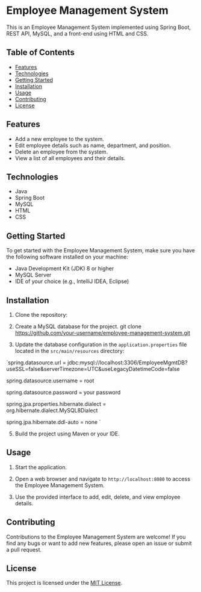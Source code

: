 # Employee Management System

This is an Employee Management System implemented using Spring Boot, REST API, MySQL, and a front-end using HTML and CSS.

## Table of Contents

- [Features](#features)
- [Technologies](#technologies)
- [Getting Started](#getting-started)
- [Installation](#installation)
- [Usage](#usage)
- [Contributing](#contributing)
- [License](#license)

## Features

- Add a new employee to the system.
- Edit employee details such as name, department, and position.
- Delete an employee from the system.
- View a list of all employees and their details.

## Technologies

- Java
- Spring Boot
- MySQL
- HTML
- CSS

## Getting Started

To get started with the Employee Management System, make sure you have the following software installed on your machine:

- Java Development Kit (JDK) 8 or higher
- MySQL Server
- IDE of your choice (e.g., IntelliJ IDEA, Eclipse)

## Installation

1. Clone the repository:

2. Create a MySQL database for the project.
git clone https://github.com/your-username/employee-management-system.git

3. Update the database configuration in the `application.properties` file located in the `src/main/resources` directory:
   
`spring.datasource.url = jdbc:mysql://localhost:3306/EmployeeMgmtDB?useSSL=false&serverTimezone=UTC&useLegacyDatetimeCode=false

spring.datasource.username = root

spring.datasource.password = your password

spring.jpa.properties.hibernate.dialect = org.hibernate.dialect.MySQL8Dialect

spring.jpa.hibernate.ddl-auto = none `

5. Build the project using Maven or your IDE.

## Usage

1. Start the application.

2. Open a web browser and navigate to `http://localhost:8080` to access the Employee Management System.

3. Use the provided interface to add, edit, delete, and view employee details.

## Contributing

Contributions to the Employee Management System are welcome! If you find any bugs or want to add new features, please open an issue or submit a pull request.

## License

This project is licensed under the [MIT License](LICENSE).

